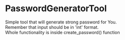 # PasswordGeneratorTool

Simple tool that will generate strong password for You.     
Remember that input should be in 'int' format.  
Whole functionality is inside create_password() function
